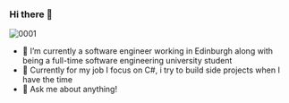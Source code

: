 ### Hi there 👋

![0001](https://user-images.githubusercontent.com/55937209/229310276-f500ff3c-a5c8-40ce-8f58-5b2cdeb0d6f6.gif)


- 🌱 I’m currently a software engineer working in Edinburgh along with being a full-time software engineering university student
- 🚀 Currently for my job I focus on C#, i try to build side projects when I have the time
- 💬 Ask me about anything!

